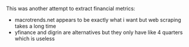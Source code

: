 This was another attempt to extract financial metrics:
- macrotrends.net appears to be exactly what i want but web scraping takes a long time
- yfinance and digrin are alternatives but they only have like 4 quarters which is useless

